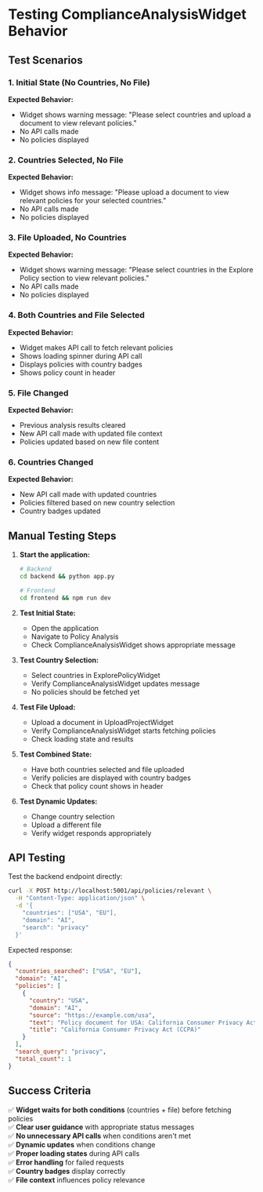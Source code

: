 # Testing ComplianceAnalysisWidget Behavior

## Test Scenarios

### 1. Initial State (No Countries, No File)
**Expected Behavior:**
- Widget shows warning message: "Please select countries and upload a document to view relevant policies."
- No API calls made
- No policies displayed

### 2. Countries Selected, No File
**Expected Behavior:**
- Widget shows info message: "Please upload a document to view relevant policies for your selected countries."
- No API calls made
- No policies displayed

### 3. File Uploaded, No Countries
**Expected Behavior:**
- Widget shows warning message: "Please select countries in the Explore Policy section to view relevant policies."
- No API calls made
- No policies displayed

### 4. Both Countries and File Selected
**Expected Behavior:**
- Widget makes API call to fetch relevant policies
- Shows loading spinner during API call
- Displays policies with country badges
- Shows policy count in header

### 5. File Changed
**Expected Behavior:**
- Previous analysis results cleared
- New API call made with updated file context
- Policies updated based on new file content

### 6. Countries Changed
**Expected Behavior:**
- New API call made with updated countries
- Policies filtered based on new country selection
- Country badges updated

## Manual Testing Steps

1. **Start the application:**
   ```bash
   # Backend
   cd backend && python app.py
   
   # Frontend  
   cd frontend && npm run dev
   ```

2. **Test Initial State:**
   - Open the application
   - Navigate to Policy Analysis
   - Check ComplianceAnalysisWidget shows appropriate message

3. **Test Country Selection:**
   - Select countries in ExplorePolicyWidget
   - Verify ComplianceAnalysisWidget updates message
   - No policies should be fetched yet

4. **Test File Upload:**
   - Upload a document in UploadProjectWidget
   - Verify ComplianceAnalysisWidget starts fetching policies
   - Check loading state and results

5. **Test Combined State:**
   - Have both countries selected and file uploaded
   - Verify policies are displayed with country badges
   - Check that policy count shows in header

6. **Test Dynamic Updates:**
   - Change country selection
   - Upload a different file
   - Verify widget responds appropriately

## API Testing

Test the backend endpoint directly:

```bash
curl -X POST http://localhost:5001/api/policies/relevant \
  -H "Content-Type: application/json" \
  -d '{
    "countries": ["USA", "EU"],
    "domain": "AI", 
    "search": "privacy"
  }'
```

Expected response:
```json
{
  "countries_searched": ["USA", "EU"],
  "domain": "AI",
  "policies": [
    {
      "country": "USA",
      "domain": "AI", 
      "source": "https://example.com/usa",
      "text": "Policy document for USA: California Consumer Privacy Act (CCPA)",
      "title": "California Consumer Privacy Act (CCPA)"
    }
  ],
  "search_query": "privacy",
  "total_count": 1
}
```

## Success Criteria

✅ **Widget waits for both conditions** (countries + file) before fetching policies  
✅ **Clear user guidance** with appropriate status messages  
✅ **No unnecessary API calls** when conditions aren't met  
✅ **Dynamic updates** when conditions change  
✅ **Proper loading states** during API calls  
✅ **Error handling** for failed requests  
✅ **Country badges** display correctly  
✅ **File context** influences policy relevance 
